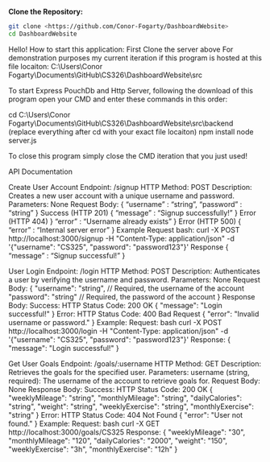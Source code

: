 **Clone the Repository:**
```sh
git clone <https://github.com/Conor-Fogarty/DashboardWebsite>
cd DashboardWebsite
```
Hello!
How to start this application:
First Clone the server above 
For demonstration purposes my current iteration if this program is hosted at this file locaiton: C:\Users\Conor Fogarty\Documents\GitHub\CS326\DashboardWebsite\src

To start Express PouchDb and Http Server, following the download of this program open your CMD and enter these commands in this order:
 
cd C:\Users\Conor Fogarty\Documents\GitHub\CS326\DashboardWebsite\src\backend
(replace everything after cd with your exact file locaiton)
npm install
node server.js

To close this program simply close the CMD iteration that you just used!


API Documentation 

Create User Account
Endpoint: /signup
HTTP Method: POST
Description: Creates a new user account with a unique username and password.
Parameters: None
Request Body:
{
	“username” : “string”,
	“password” : “string”
}
Success (HTTP 201)
{
“message” : “Signup successfully!”
}
Error (HTTP 404)
}
“error” : “Username already exists”
}
Error (HTTP 500)
{
	“error” : “Internal server error”
}
Example 
Request 
bash: 
curl -X POST http://localhost:3000/signup -H "Content-Type: application/json" -d '{"username": "CS325", "password": "password123"}'
Response
{
	“message” : “Signup successful!”
}

User Login
Endpoint: /login
HTTP Method: POST
Description: Authenticates a user by verifying the username and password.
Parameters: None
Request Body:
{
  "username": "string",   // Required, the username of the account
  "password": "string"    // Required, the password of the account
}
Response Body:
Success:
HTTP Status Code: 200 OK
{
  "message": "Login successful!"
}
Error:
HTTP Status Code: 400 Bad Request
{
  "error": "Invalid username or password."
}
Example:
Request:
bash curl -X POST http://localhost:3000/login -H "Content-Type: application/json" -d '{"username": "CS325", "password": "password123"}'
Response:
{
  "message": "Login successful!"
}

Get User Goals
Endpoint: /goals/:username
HTTP Method: GET
Description: Retrieves the goals for the specified user.
Parameters:
username (string, required): The username of the account to retrieve goals for.
Request Body: None
Response Body:
Success:
HTTP Status Code: 200 OK
{
  "weeklyMileage": "string",
  "monthlyMileage": "string",
  "dailyCalories": "string",
  "weight": "string",
  "weeklyExercise": "string",
  "monthlyExercise": "string"
}
Error:
HTTP Status Code: 404 Not Found
{
  "error": "User not found."
}
Example:
Request:
bash curl -X GET http://localhost:3000/goals/CS325
Response:
{
  "weeklyMileage": "30",
  "monthlyMileage": "120",
  "dailyCalories": "2000",
  "weight": "150",
  "weeklyExercise": "3h",
  "monthlyExercise": "12h"
}















